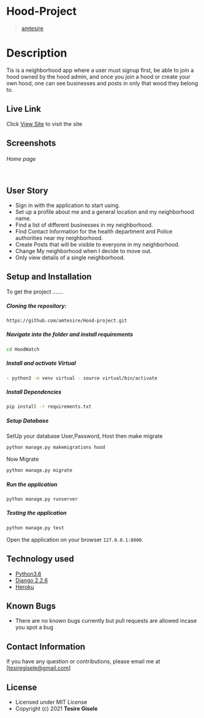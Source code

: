# Hood-Project

>[amtesire](https://github.com/amtesire)    
  
# Description  
Tis is a neighborhood app where a user must signup first, be able to join a hood owned by the hood admin, and once you 
join a hood or create your own hood, one can see businesses and posts in only that wood they belong to. 

##  Live Link  
 Click [View Site]()  to visit the site
  
## Screenshots 
###### Home page
 
<img src="">

 
## User Story  
  
* Sign in with the application to start using.
* Set up a profile about me and a general location and my neighborhood name.
* Find a list of different businesses in my neighborhood.
* Find Contact Information for the health department and Police authorities near my neighborhood.
* Create Posts that will be visible to everyone in my neighborhood.
* Change My neighborhood when I decide to move out.
* Only view details of a single neighborhood.
  
## Setup and Installation  
To get the project .......  
  
##### Cloning the repository:  
 ```bash 
https://github.com/amtesire/Hood-project.git
```
##### Navigate into the folder and install requirements  
 ```bash 
cd HoodWatch 
```
##### Install and activate Virtual  
 ```bash 
- python3 -m venv virtual - source virtual/bin/activate  
```  
##### Install Dependencies  
 ```bash 
 pip install -r requirements.txt 
```  
 ##### Setup Database  
  SetUp your database User,Password, Host then make migrate  
 ```bash 
python manage.py makemigrations hood
 ``` 
 Now Migrate  
 ```bash 
 python manage.py migrate 
```
##### Run the application  
 ```bash 
 python manage.py runserver 
``` 
##### Testing the application  
 ```bash 
 python manage.py test 
```
Open the application on your browser `127.0.0.1:8000`.  
  
 
## Technology used  
  
* [Python3.6](https://www.python.org/)  
* [Django 2.2.6](https://docs.djangoproject.com/en/2.2/)  
* [Heroku](https://heroku.com)  
  
  
## Known Bugs  
* There are no known bugs currently but pull requests are allowed incase you spot a bug  
  
## Contact Information   
If you have any question or contributions, please email me at [tesiregisele@gmail.com]  
  
## License 
* Licensed under MIT License
* Copyright (c) 2021 **Tesire Gisele**